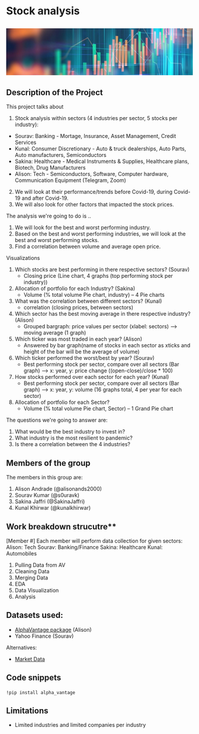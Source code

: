 # Stock analysis
![image](1577053187174.jpg)
---

## Description of the Project 

This project talks about 
1. Stock analysis within sectors (4 industries per sector, 5 stocks per industry): 
  - Sourav: Banking - Mortage, Insurance, Asset Management, Credit Services
  - Kunal: Consumer Discretionary - Auto & truck dealerships, Auto Parts, Auto manufacturers, Semiconductors
  - Sakina: Healthcare - Medical Instruments & Supplies, Healthcare plans, Biotech, Drug Manufacturers
  - Alison: Tech - Semiconductors, Software, Computer hardware, Communication Equipment (Telegram, Zoom)
2. We will look at their performance/trends before Covid-19, during Covid-19 and after Covid-19.
3. We will also look for other factors that impacted the stock prices.

The analysis we're going to do is .. 
1. We will look for the best and worst performing industry. 
2. Based on the best and worst performing industries, we will look at the best and worst performing stocks.
3. Find a correlation between volume and average open price.

Visualizations
1. Which stocks are best performing in there respective sectors? (Sourav)
    - Closing price (Line chart, 4 graphs (top performing stock per industry))
2. Allocation of portfolio for each Industry?  (Sakina)
    - Volume (% total volume Pie chart, industry) – 4 Pie charts
3. What was the correlation between different sectors? (Kunal)
    - correlation (closing prices, between sectors)
4. Which sector has the best moving average in there respective industry? (Alison)
    - Grouped bargraph: price values per sector (xlabel: sectors) --> moving average (1 graph)
5. Which ticker was most traded in each year? (Alison)
    - Answered by bar graph(name of stocks in each sector as xticks and height of the bar will be the average of volume)
6. Which ticker performed the worst/best by year? (Sourav)
    - Best performing stock per sector, compare over all sectors (Bar graph) --> x: year, y: price change ((open-close)/close * 100)
7. How stocks performed over each sector for each year? (Kunal)
    - Best performing stock per sector, compare over all sectors (Bar graph) --> x: year, y: volume (16 graphs total, 4 per year for each sector)
8. Allocation of portfolio for each Sector?
    - Volume (% total volume Pie chart, Sector) – 1 Grand Pie chart

The questions we're going to answer are: 
1. What would be the best industry to invest in?
2. What industry is the most resilient to pandemic?
3. Is there a correlation between the 4 industries?

## Members of the group

The members in this group are: 
1. Alison Andrade (@alisonands2000)
2. Sourav Kumar (@s0uravk)
3. Sakina Jaffri (@SakinaJaffri)
4. Kunal Khirwar (@kunalkhirwar)

## Work breakdown strucutre**
[Member #] 
Each member will perform data collection for given sectors:
Alison: Tech
Sourav: Banking/Finance
Sakina: Healthcare
Kunal: Automobiles

1. Pulling Data from AV
2. Cleaning Data
3. Merging Data
4. EDA
5. Data Visualization
6. Analysis

## Datasets used: 
- [AlphaVantage package](https://www.alphavantage.co/documentation/) (Alison)
- Yahoo Finance (Sourav)

Alternatives:
- [Market Data](https://docs.marketdata.app/api/)

## Code snippets
`!pip install alpha_vantage`

## Limitations
- Limited industries and limited companies per industry
